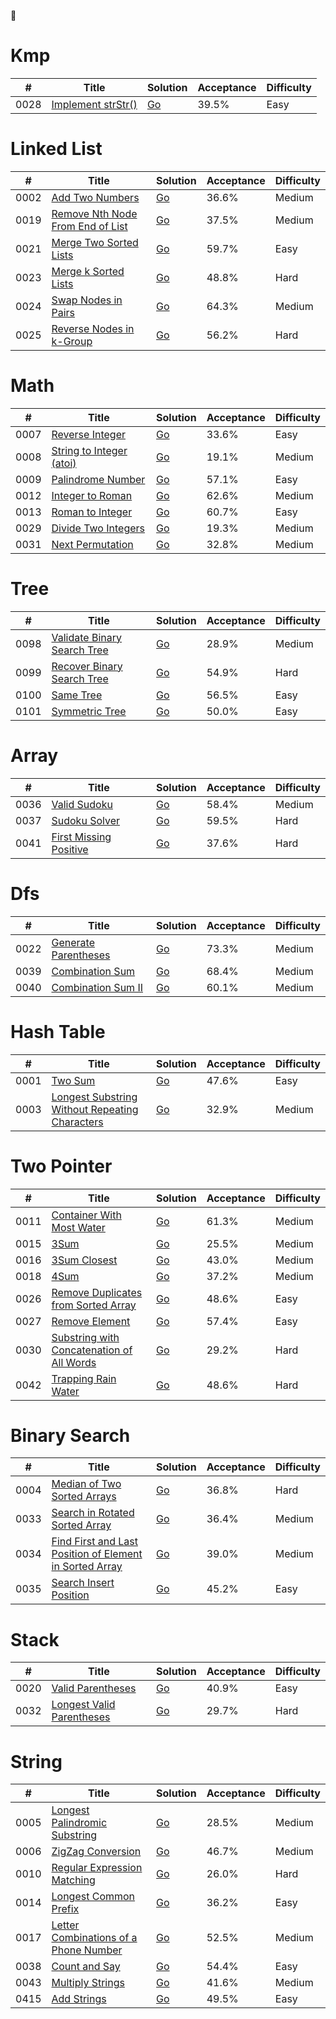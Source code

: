 🦴



# Kmp
|  #   | Title                                  | Solution          | Acceptance | Difficulty
| ---- | -------------------------------------- | ----------------- | ---------- | -----------
| 0028 | [Implement strStr()              ](https://leetcode-cn.com/problems/implement-strstr) | [Go](https://github.com/temporaries/leetcode/tree/master/kmp/0028.implement-strstr)| 39.5% | Easy

# Linked List
|  #   | Title                                  | Solution          | Acceptance | Difficulty
| ---- | -------------------------------------- | ----------------- | ---------- | -----------
| 0002 | [Add Two Numbers                 ](https://leetcode-cn.com/problems/add-two-numbers) | [Go](https://github.com/temporaries/leetcode/tree/master/linked_list/0002.add-two-numbers)| 36.6% | Medium
| 0019 | [Remove Nth Node From End of List](https://leetcode-cn.com/problems/remove-nth-node-from-end-of-list) | [Go](https://github.com/temporaries/leetcode/tree/master/linked_list/0019.remove-nth-node-from-end-of-list)| 37.5% | Medium
| 0021 | [Merge Two Sorted Lists          ](https://leetcode-cn.com/problems/merge-two-sorted-lists) | [Go](https://github.com/temporaries/leetcode/tree/master/linked_list/0021.merge-two-sorted-lists)| 59.7% | Easy
| 0023 | [Merge k Sorted Lists            ](https://leetcode-cn.com/problems/merge-k-sorted-lists) | [Go](https://github.com/temporaries/leetcode/tree/master/linked_list/0023.merge-k-sorted-lists)| 48.8% | Hard
| 0024 | [Swap Nodes in Pairs             ](https://leetcode-cn.com/problems/swap-nodes-in-pairs) | [Go](https://github.com/temporaries/leetcode/tree/master/linked_list/0024.swap-nodes-in-pairs)| 64.3% | Medium
| 0025 | [Reverse Nodes in k-Group        ](https://leetcode-cn.com/problems/reverse-nodes-in-k-group) | [Go](https://github.com/temporaries/leetcode/tree/master/linked_list/0025.reverse-nodes-in-k-group)| 56.2% | Hard

# Math
|  #   | Title                                  | Solution          | Acceptance | Difficulty
| ---- | -------------------------------------- | ----------------- | ---------- | -----------
| 0007 | [Reverse Integer                 ](https://leetcode-cn.com/problems/reverse-integer) | [Go](https://github.com/temporaries/leetcode/tree/master/math/0007.reverse-integer)| 33.6% | Easy
| 0008 | [String to Integer (atoi)        ](https://leetcode-cn.com/problems/string-to-integer-atoi) | [Go](https://github.com/temporaries/leetcode/tree/master/math/0008.string-to-integer-atoi)| 19.1% | Medium
| 0009 | [Palindrome Number               ](https://leetcode-cn.com/problems/palindrome-number) | [Go](https://github.com/temporaries/leetcode/tree/master/math/0009.palindrome-number)| 57.1% | Easy
| 0012 | [Integer to Roman                ](https://leetcode-cn.com/problems/integer-to-roman) | [Go](https://github.com/temporaries/leetcode/tree/master/math/0012.integer-to-roman)| 62.6% | Medium
| 0013 | [Roman to Integer                ](https://leetcode-cn.com/problems/roman-to-integer) | [Go](https://github.com/temporaries/leetcode/tree/master/math/0013.roman-to-integer)| 60.7% | Easy
| 0029 | [Divide Two Integers             ](https://leetcode-cn.com/problems/divide-two-integers) | [Go](https://github.com/temporaries/leetcode/tree/master/math/0029.divide-two-integers)| 19.3% | Medium
| 0031 | [Next Permutation                ](https://leetcode-cn.com/problems/next-permutation) | [Go](https://github.com/temporaries/leetcode/tree/master/math/0031.next-permutation)| 32.8% | Medium

# Tree
|  #   | Title                                  | Solution          | Acceptance | Difficulty
| ---- | -------------------------------------- | ----------------- | ---------- | -----------
| 0098 | [Validate Binary Search Tree     ](https://leetcode-cn.com/problems/validate-binary-search-tree) | [Go](https://github.com/temporaries/leetcode/tree/master/tree/0098.validate-binary-search-tree)| 28.9% | Medium
| 0099 | [Recover Binary Search Tree      ](https://leetcode-cn.com/problems/recover-binary-search-tree) | [Go](https://github.com/temporaries/leetcode/tree/master/tree/0099.recover-binary-search-tree)| 54.9% | Hard
| 0100 | [Same Tree                       ](https://leetcode-cn.com/problems/same-tree) | [Go](https://github.com/temporaries/leetcode/tree/master/tree/0100.same-tree)| 56.5% | Easy
| 0101 | [Symmetric Tree                  ](https://leetcode-cn.com/problems/symmetric-tree) | [Go](https://github.com/temporaries/leetcode/tree/master/tree/0101.symmetric-tree)| 50.0% | Easy

# Array
|  #   | Title                                  | Solution          | Acceptance | Difficulty
| ---- | -------------------------------------- | ----------------- | ---------- | -----------
| 0036 | [Valid Sudoku                    ](https://leetcode-cn.com/problems/valid-sudoku) | [Go](https://github.com/temporaries/leetcode/tree/master/array/0036.valid-sudoku)| 58.4% | Medium
| 0037 | [Sudoku Solver                   ](https://leetcode-cn.com/problems/sudoku-solver) | [Go](https://github.com/temporaries/leetcode/tree/master/array/0037.sudoku-solver)| 59.5% | Hard
| 0041 | [First Missing Positive          ](https://leetcode-cn.com/problems/first-missing-positive) | [Go](https://github.com/temporaries/leetcode/tree/master/array/0041.first-missing-positive)| 37.6% | Hard

# Dfs
|  #   | Title                                  | Solution          | Acceptance | Difficulty
| ---- | -------------------------------------- | ----------------- | ---------- | -----------
| 0022 | [Generate Parentheses            ](https://leetcode-cn.com/problems/generate-parentheses) | [Go](https://github.com/temporaries/leetcode/tree/master/dfs/0022.generate-parentheses)| 73.3% | Medium
| 0039 | [Combination Sum                 ](https://leetcode-cn.com/problems/combination-sum) | [Go](https://github.com/temporaries/leetcode/tree/master/dfs/0039.combination-sum)| 68.4% | Medium
| 0040 | [Combination Sum II              ](https://leetcode-cn.com/problems/combination-sum-ii) | [Go](https://github.com/temporaries/leetcode/tree/master/dfs/0040.combination-sum-ii)| 60.1% | Medium

# Hash Table
|  #   | Title                                  | Solution          | Acceptance | Difficulty
| ---- | -------------------------------------- | ----------------- | ---------- | -----------
| 0001 | [Two Sum                         ](https://leetcode-cn.com/problems/two-sum) | [Go](https://github.com/temporaries/leetcode/tree/master/hash_table/0001.two-sum)| 47.6% | Easy
| 0003 | [Longest Substring Without Repeating Characters](https://leetcode-cn.com/problems/longest-substring-without-repeating-characters) | [Go](https://github.com/temporaries/leetcode/tree/master/hash_table/0003.longest-substring-without-repeating-characters)| 32.9% | Medium

# Two Pointer
|  #   | Title                                  | Solution          | Acceptance | Difficulty
| ---- | -------------------------------------- | ----------------- | ---------- | -----------
| 0011 | [Container With Most Water       ](https://leetcode-cn.com/problems/container-with-most-water) | [Go](https://github.com/temporaries/leetcode/tree/master/two_pointer/0011.container-with-most-water)| 61.3% | Medium
| 0015 | [3Sum                            ](https://leetcode-cn.com/problems/3sum) | [Go](https://github.com/temporaries/leetcode/tree/master/two_pointer/0015.3sum)| 25.5% | Medium
| 0016 | [3Sum Closest                    ](https://leetcode-cn.com/problems/3sum-closest) | [Go](https://github.com/temporaries/leetcode/tree/master/two_pointer/0016.3sum-closest)| 43.0% | Medium
| 0018 | [4Sum                            ](https://leetcode-cn.com/problems/4sum) | [Go](https://github.com/temporaries/leetcode/tree/master/two_pointer/0018.4sum)| 37.2% | Medium
| 0026 | [Remove Duplicates from Sorted Array](https://leetcode-cn.com/problems/remove-duplicates-from-sorted-array) | [Go](https://github.com/temporaries/leetcode/tree/master/two_pointer/0026.remove-duplicates-from-sorted-array)| 48.6% | Easy
| 0027 | [Remove Element                  ](https://leetcode-cn.com/problems/remove-element) | [Go](https://github.com/temporaries/leetcode/tree/master/two_pointer/0027.remove-element)| 57.4% | Easy
| 0030 | [Substring with Concatenation of All Words](https://leetcode-cn.com/problems/substring-with-concatenation-of-all-words) | [Go](https://github.com/temporaries/leetcode/tree/master/two_pointer/0030.substring-with-concatenation-of-all-words)| 29.2% | Hard
| 0042 | [Trapping Rain Water             ](https://leetcode-cn.com/problems/trapping-rain-water) | [Go](https://github.com/temporaries/leetcode/tree/master/two_pointer/0042.trapping-rain-water)| 48.6% | Hard

# Binary Search
|  #   | Title                                  | Solution          | Acceptance | Difficulty
| ---- | -------------------------------------- | ----------------- | ---------- | -----------
| 0004 | [Median of Two Sorted Arrays     ](https://leetcode-cn.com/problems/median-of-two-sorted-arrays) | [Go](https://github.com/temporaries/leetcode/tree/master/binary_search/0004.median-of-two-sorted-arrays)| 36.8% | Hard
| 0033 | [Search in Rotated Sorted Array  ](https://leetcode-cn.com/problems/search-in-rotated-sorted-array) | [Go](https://github.com/temporaries/leetcode/tree/master/binary_search/0033.search-in-rotated-sorted-array)| 36.4% | Medium
| 0034 | [Find First and Last Position of Element in Sorted Array](https://leetcode-cn.com/problems/find-first-and-last-position-of-element-in-sorted-array) | [Go](https://github.com/temporaries/leetcode/tree/master/binary_search/0034.find-first-and-last-position-of-element-in-sorted-array)| 39.0% | Medium
| 0035 | [Search Insert Position          ](https://leetcode-cn.com/problems/search-insert-position) | [Go](https://github.com/temporaries/leetcode/tree/master/binary_search/0035.search-insert-position)| 45.2% | Easy

# Stack
|  #   | Title                                  | Solution          | Acceptance | Difficulty
| ---- | -------------------------------------- | ----------------- | ---------- | -----------
| 0020 | [Valid Parentheses               ](https://leetcode-cn.com/problems/valid-parentheses) | [Go](https://github.com/temporaries/leetcode/tree/master/stack/0020.valid-parentheses)| 40.9% | Easy
| 0032 | [Longest Valid Parentheses       ](https://leetcode-cn.com/problems/longest-valid-parentheses) | [Go](https://github.com/temporaries/leetcode/tree/master/stack/0032.longest-valid-parentheses)| 29.7% | Hard

# String
|  #   | Title                                  | Solution          | Acceptance | Difficulty
| ---- | -------------------------------------- | ----------------- | ---------- | -----------
| 0005 | [Longest Palindromic Substring   ](https://leetcode-cn.com/problems/longest-palindromic-substring) | [Go](https://github.com/temporaries/leetcode/tree/master/string/0005.longest-palindromic-substring)| 28.5% | Medium
| 0006 | [ZigZag Conversion               ](https://leetcode-cn.com/problems/zigzag-conversion) | [Go](https://github.com/temporaries/leetcode/tree/master/string/0006.zigzag-conversion)| 46.7% | Medium
| 0010 | [Regular Expression Matching     ](https://leetcode-cn.com/problems/regular-expression-matching) | [Go](https://github.com/temporaries/leetcode/tree/master/string/0010.regular-expression-matching)| 26.0% | Hard
| 0014 | [Longest Common Prefix           ](https://leetcode-cn.com/problems/longest-common-prefix) | [Go](https://github.com/temporaries/leetcode/tree/master/string/0014.longest-common-prefix)| 36.2% | Easy
| 0017 | [Letter Combinations of a Phone Number](https://leetcode-cn.com/problems/letter-combinations-of-a-phone-number) | [Go](https://github.com/temporaries/leetcode/tree/master/string/0017.letter-combinations-of-a-phone-number)| 52.5% | Medium
| 0038 | [Count and Say                   ](https://leetcode-cn.com/problems/count-and-say) | [Go](https://github.com/temporaries/leetcode/tree/master/string/0038.count-and-say)| 54.4% | Easy
| 0043 | [Multiply Strings                ](https://leetcode-cn.com/problems/multiply-strings) | [Go](https://github.com/temporaries/leetcode/tree/master/string/0043.multiply-strings)| 41.6% | Medium
| 0415 | [Add Strings                     ](https://leetcode-cn.com/problems/add-strings) | [Go](https://github.com/temporaries/leetcode/tree/master/string/0415.add-strings)| 49.5% | Easy